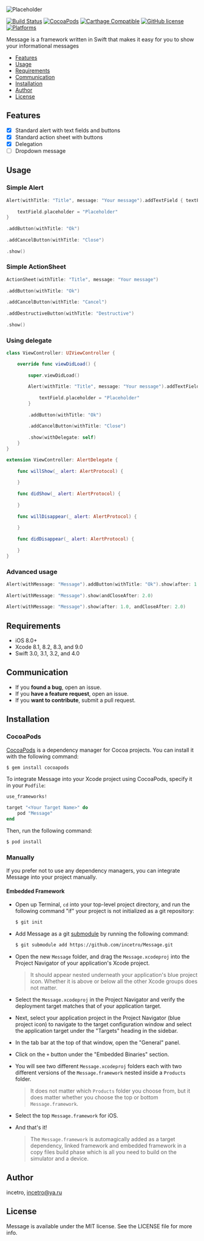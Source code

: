 ![Placeholder](https://user-images.githubusercontent.com/13930558/28310017-c3f8c296-6bb3-11e7-9572-83f99515149e.png)

[![Build Status](https://travis-ci.org/incetro/Message.svg?branch=master)](https://travis-ci.org/incetro/Message)
[![CocoaPods](https://img.shields.io/cocoapods/v/Message.svg)](https://img.shields.io/cocoapods/v/Message.svg)
[![Carthage Compatible](https://img.shields.io/badge/Carthage-compatible-4BC51D.svg?style=flat)](https://github.com/Carthage/Carthage)
[![GitHub license](https://img.shields.io/badge/license-MIT-lightgrey.svg)](https://raw.githubusercontent.com/incetro/Message/master/LICENSE.md)
[![Platforms](https://img.shields.io/cocoapods/p/Message.svg)](https://cocoapods.org/pods/Message)

Message is a framework written in Swift that makes it easy for you to show your informational messages

- [Features](#features)
- [Usage](#usage)
- [Requirements](#requirements)
- [Communication](#communication)
- [Installation](#installation)
- [Author](#author)
- [License](#license)

## Features
- [x] Standard alert with text fields and buttons
- [x] Standard action sheet with buttons
- [x] Delegation
- [ ] Dropdown message

## Usage
### Simple Alert
```swift
Alert(withTitle: "Title", message: "Your message").addTextField { textField in
                
    textField.placeholder = "Placeholder"
}
            
.addButton(withTitle: "Ok")
            
.addCancelButton(withTitle: "Close")
            
.show()
```
### Simple ActionSheet
```swift
ActionSheet(withTitle: "Title", message: "Your message")
            
.addButton(withTitle: "Ok")
            
.addCancelButton(withTitle: "Cancel")
            
.addDestructiveButton(withTitle: "Destructive")
            
.show()
```
### Using delegate
```swift
class ViewController: UIViewController {

    override func viewDidLoad() {
        
        super.viewDidLoad()
        
        Alert(withTitle: "Title", message: "Your message").addTextField { textField in
                
            textField.placeholder = "Placeholder"
        }
            
        .addButton(withTitle: "Ok")
            
        .addCancelButton(withTitle: "Close")
            
        .show(withDelegate: self)
    }
}

extension ViewController: AlertDelegate {
    
    func willShow(_ alert: AlertProtocol) {
           
    }
    
    func didShow(_ alert: AlertProtocol) {
        
    }
    
    func willDisappear(_ alert: AlertProtocol) {
        
    }
    
    func didDisappear(_ alert: AlertProtocol) {
        
    }
}
```
### Advanced usage
```swift
Alert(withMessage: "Message").addButton(withTitle: "Ok").show(after: 1.0)
        
Alert(withMessage: "Message").show(andCloseAfter: 2.0)
        
Alert(withMessage: "Message").show(after: 1.0, andCloseAfter: 2.0)
```
## Requirements
- iOS 8.0+
- Xcode 8.1, 8.2, 8.3, and 9.0
- Swift 3.0, 3.1, 3.2, and 4.0

## Communication

- If you **found a bug**, open an issue.
- If you **have a feature request**, open an issue.
- If you **want to contribute**, submit a pull request.

## Installation

### CocoaPods

[CocoaPods](http://cocoapods.org) is a dependency manager for Cocoa projects. You can install it with the following command:

```bash
$ gem install cocoapods
```

To integrate Message into your Xcode project using CocoaPods, specify it in your `Podfile`:

```ruby
use_frameworks!

target "<Your Target Name>" do
    pod "Message"
end
```

Then, run the following command:

```bash
$ pod install
```

### Manually

If you prefer not to use any dependency managers, you can integrate Message into your project manually.

#### Embedded Framework

- Open up Terminal, `cd` into your top-level project directory, and run the following command "if" your project is not initialized as a git repository:

  ```bash
  $ git init
  ```

- Add Message as a git [submodule](http://git-scm.com/docs/git-submodule) by running the following command:

  ```bash
  $ git submodule add https://github.com/incetro/Message.git
  ```

- Open the new `Message` folder, and drag the `Message.xcodeproj` into the Project Navigator of your application's Xcode project.

    > It should appear nested underneath your application's blue project icon. Whether it is above or below all the other Xcode groups does not matter.

- Select the `Message.xcodeproj` in the Project Navigator and verify the deployment target matches that of your application target.
- Next, select your application project in the Project Navigator (blue project icon) to navigate to the target configuration window and select the application target under the "Targets" heading in the sidebar.
- In the tab bar at the top of that window, open the "General" panel.
- Click on the `+` button under the "Embedded Binaries" section.
- You will see two different `Message.xcodeproj` folders each with two different versions of the `Message.framework` nested inside a `Products` folder.

    > It does not matter which `Products` folder you choose from, but it does matter whether you choose the top or bottom `Message.framework`.

- Select the top `Message.framework` for iOS.

- And that's it!

  > The `Message.framework` is automagically added as a target dependency, linked framework and embedded framework in a copy files build phase which is all you need to build on the simulator and a device.
  
## Author

incetro, incetro@ya.ru

## License

Message is available under the MIT license. See the LICENSE file for more info.
